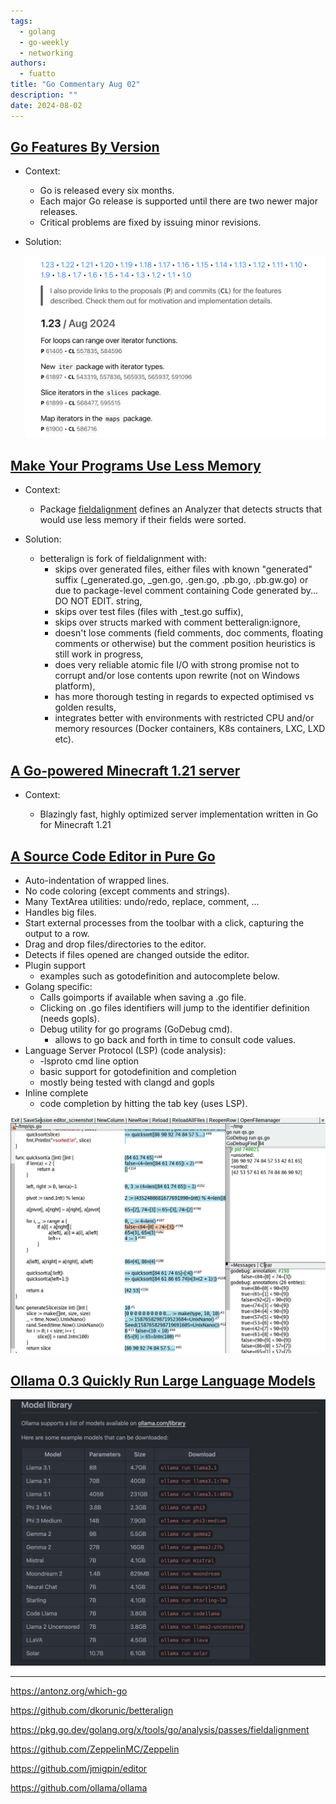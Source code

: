 ```yaml
---
tags:
  - golang
  - go-weekly
  - networking
authors:
  - fuatto
title: "Go Commentary Aug 02"
description: ""
date: 2024-08-02
---
```

## [Go Features By Version](https://antonz.org/which-go/)

- Context:

    - Go is released every six months. 
    - Each major Go release is supported until there are two newer major releases. 
    - Critical problems are fixed by issuing minor revisions.


- Solution:

    ![alt text](assets/go-features-by-version.png)

## [Make Your Programs Use Less Memory](https://github.com/dkorunic/betteralign)

- Context:

  - Package [fieldalignment](https://pkg.go.dev/golang.org/x/tools/go/analysis/passes/fieldalignment) defines an Analyzer that detects structs that would use less memory if their fields were sorted.

- Solution:

  - betteralign is fork of fieldalignment with:
    - skips over generated files, either files with known "generated" suffix (_generated.go, _gen.go, .gen.go, .pb.go, .pb.gw.go) or due to package-level comment containing Code generated by... DO NOT EDIT. string,
    - skips over test files (files with _test.go suffix),
    - skips over structs marked with comment betteralign:ignore,
    - doesn't lose comments (field comments, doc comments, floating comments or otherwise) but the comment position heuristics is still work in progress,
    - does very reliable atomic file I/O with strong promise not to corrupt and/or lose contents upon rewrite (not on Windows platform),
    - has more thorough testing in regards to expected optimised vs golden results,
    - integrates better with environments with restricted CPU and/or memory resources (Docker containers, K8s containers, LXC, LXD etc).
 

## [A Go-powered Minecraft 1.21 server](https://github.com/ZeppelinMC/Zeppelin)

- Context:

  - Blazingly fast, highly optimized server implementation written in Go for Minecraft 1.21

## [A Source Code Editor in Pure Go](https://github.com/jmigpin/editor)

  - Auto-indentation of wrapped lines.
  - No code coloring (except comments and strings).
  - Many TextArea utilities: undo/redo, replace, comment, ...
  - Handles big files.
  - Start external processes from the toolbar with a click, capturing the output to a row.
  - Drag and drop files/directories to the editor.
  - Detects if files opened are changed outside the editor.
  - Plugin support
    - examples such as gotodefinition and autocomplete below.
  - Golang specific:
    - Calls goimports if available when saving a .go file.
    - Clicking on .go files identifiers will jump to the identifier definition (needs gopls).
    - Debug utility for go programs (GoDebug cmd).
      - allows to go back and forth in time to consult code values.
  - Language Server Protocol (LSP) (code analysis):
    - -lsproto cmd line option
    - basic support for gotodefinition and completion
    - mostly being tested with clangd and gopls
  - Inline complete
    - code completion by hitting the tab key (uses LSP).

![alt text](assets/go-editor-image.png)

## [Ollama 0.3 Quickly Run Large Language Models](https://github.com/ollama/ollama)

![alt text](assets/ollama.png)


---
https://antonz.org/which-go

https://github.com/dkorunic/betteralign

https://pkg.go.dev/golang.org/x/tools/go/analysis/passes/fieldalignment

https://github.com/ZeppelinMC/Zeppelin

https://github.com/jmigpin/editor

https://github.com/ollama/ollama